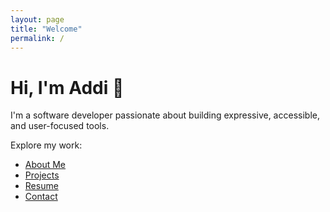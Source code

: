 ```yaml
---
layout: page
title: "Welcome"
permalink: /
---
```


# Hi, I'm Addi 👋

I'm a software developer passionate about building expressive, accessible, and user-focused tools.

Explore my work:

- [About Me](/about/)
- [Projects](/projects/)
- [Resume](/resume/)
- [Contact](/contact/)
